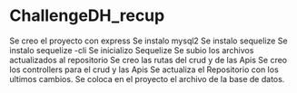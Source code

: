 # ChallengeDH_recup
Se creo el proyecto con express
Se instalo mysql2
Se instalo sequelize
Se instalo sequelize -cli
Se inicializo Sequelize
Se subio los archivos actualizados al repositorio
Se creo las rutas del crud y de las Apis
Se creo los controllers para el crud y las Apis
Se actualiza el Repositorio con los ultimos cambios.
Se coloca en el proyecto el archivo de la base de datos.
